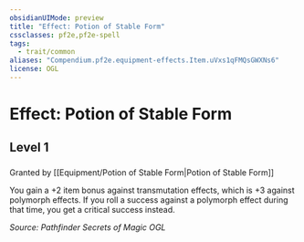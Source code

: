 ```yaml
---
obsidianUIMode: preview
title: "Effect: Potion of Stable Form"
cssclasses: pf2e,pf2e-spell
tags:
  - trait/common
aliases: "Compendium.pf2e.equipment-effects.Item.uVxs1qFMQsGWXNs6"
license: OGL
---
```

# Effect: Potion of Stable Form
## Level 1
### 






Granted by [[Equipment/Potion of Stable Form|Potion of Stable Form]]

You gain a +2 item bonus against transmutation effects, which is +3 against polymorph effects. If you roll a success against a polymorph effect during that time, you get a critical success instead.

*Source: Pathfinder Secrets of Magic*
*OGL*